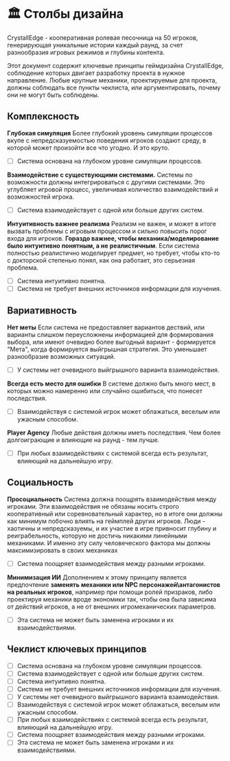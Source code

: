 # 🏛️ Столбы дизайна

CrystallEdge - кооперативная ролевая песочница на 50 игроков, генерирующая уникальные истории каждый раунд, за счет разнообразия игровых режимов и глубины контента.

Этот документ содержит ключевые принципы геймдизайна CrystallEdge, соблюдение которых двигает разработку проекта в нужное направление. Любые крупные механики, проектируемые для проекта, должны соблюдать все пункты чеклиста, или аргументировать, почему они не могут быть соблюдены.

## Комплексность

**Глубокая симуляция**
Более глубокий уровень симуляции процессов вкупе с непредсказуемостью поведения игроков создают среду, в которой может произойти все что угодно. И это круто.

- [ ] Система основана на глубоком уровне симуляции процессов.

**Взаимодействие с существующими системами.**
Системы по возможности должны интегрироваться с другими системами. Это углубляет игровой процесс, увеличивая количество взаимодействий и возможностей игрока.

- [ ] Система взаимодействует с одной или больше других систем.

**Интуитивность важнее реализма**
Реализм не важен, и может в итоге вызвать проблемы с игровым процессом и сильно повысить порог входа для игроков. **Гораздо важнее, чтобы механика/моделирование было интуитивно понятным, а не реалистичным**. Если система полностью реалистично моделирует предмет, но требует, чтобы кто-то с докторской степенью понял, как она работает, это серьезная проблема.

- [ ] Система интуитивно понятна.
- [ ] Система не требует внешних источников информации для изучения.

## Вариативность

**Нет меты**
Если система не предоставляет вариантов дествий, или варианты слишком переусложнены информацией для формирования выбора, или имеют очевидно более выгодный вариант - формируется "Мета", когда формируется выйгрышная стратегия. Это уменьшает разнообразие возможных ситуаций.

- [ ] У системы нет очевидного выйгрышного варианта взаимодействия.

**Всегда есть место для ошибки**
В системе должно быть много мест, в которых можно намеренно или случайно ошибиться, что понесет последствия.

- [ ] Взаимодействуя с системой игрок может облажаться, веселым или ужасным способом.

**Player Agency**
Любые действия должны иметь последствия. Чем более долгоиграющие и влияющие на раунд - тем лучше. 

- [ ] При любых взаимодействиях с системой всегда есть результат, влияющий на дальнейшую игру.

## Социальность

**Просоциальность**
Система должна поощрять взаимодействия между игроками. Эти взаимодействия не обязаны носить строго кооперативный или соревновательный характер, но в итоге они должны как минимум побочно влиять на геймплей других игроков. Люди - хаотичны и непредсказуемы, и их участие в игре привносит глубину и реиграбельность, которую не достичь никакими линейными механиками. И именно эту силу человеческого фактора мы должны максимизировать в своих механиках

- [ ] Система поощряет взаимодействия между разными игроками.

**Минимизация ИИ**
Дополнением к этому принципу является предпочтение **заменять механики или NPC персонажей\антагонистов на реальных игроков**, например при помощи ролей призраков, либо проектируя механики вроде экономики так, чтобы она была зависима от действий игроков, а не от внешних игромеханических параметров.

- [ ] Эта система не может быть заменена игроками и их взаимодействиями.


## Чеклист ключевых принципов
- [ ] Система основана на глубоком уровне симуляции процессов.
- [ ] Система взаимодействует с одной или больше других систем.
- [ ] Система интуитивно понятна.
- [ ] Система не требует внешних источников информации для изучения.
- [ ] У системы нет очевидного выйгрышного варианта взаимодействия.
- [ ] Взаимодействуя с системой игрок может облажаться, веселым или ужасным способом.
- [ ] При любых взаимодействиях с системой всегда есть результат, влияющий на дальнейшую игру.
- [ ] Система поощряет взаимодействия между разными игроками.
- [ ] Эта система не может быть заменена игроками и их взаимодействиями.